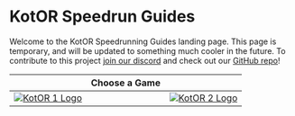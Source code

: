 # KotOR Speedrun Guides

Welcome to the KotOR Speedrunning Guides landing page. This page is temporary, and will be updated to something much cooler in the future. To contribute to this project [join our discord](http://discord.gg/Q2uPRVu) and check out our [GitHub repo](https://github.com/kotor-speedruns/kotor-speedruns.github.io)!

| | Choose a Game | |
|---|---|---|
| [![KotOR 1 Logo](https://i.imgur.com/03Q6bbE.jpg)](./kotor1/) | | [![KotOR 2 Logo](https://i.imgur.com/XP8FH1H.png)](./kotor2/) |
